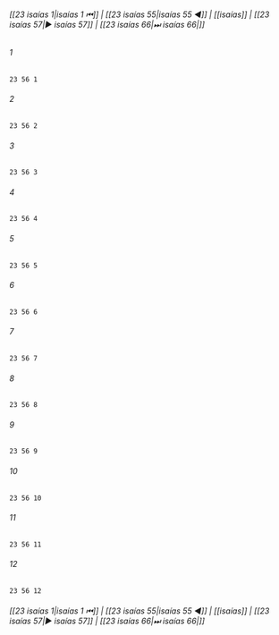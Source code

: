 
###### [[23 isaías 1|isaías 1 ⏮]] | [[23 isaías 55|isaías 55 ◀]] | [[isaías]] | [[23 isaías 57|▶ isaías 57]] | [[23 isaías 66|⏭ isaías 66|]]

###### 1
``` verse
23 56 1 
```
###### 2
``` verse
23 56 2 
```
###### 3
``` verse
23 56 3 
```
###### 4
``` verse
23 56 4 
```
###### 5
``` verse
23 56 5 
```
###### 6
``` verse
23 56 6 
```
###### 7
``` verse
23 56 7 
```
###### 8
``` verse
23 56 8 
```
###### 9
``` verse
23 56 9 
```
###### 10
``` verse
23 56 10 
```
###### 11
``` verse
23 56 11 
```
###### 12
``` verse
23 56 12 
```

###### [[23 isaías 1|isaías 1 ⏮]] | [[23 isaías 55|isaías 55 ◀]] | [[isaías]] | [[23 isaías 57|▶ isaías 57]] | [[23 isaías 66|⏭ isaías 66|]]

